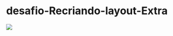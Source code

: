 # desafio-Recriando-layout-Extra

<img src="https://i.ibb.co/qrdp9Gv/127-0-0-1-5500-index-html.png" />
